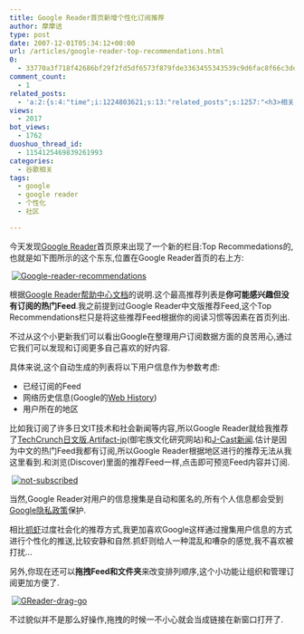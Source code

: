 ```yaml
---
title: Google Reader首页新增个性化订阅推荐
author: 摩摩诘
type: post
date: 2007-12-01T05:34:12+00:00
url: /articles/google-reader-top-recommendations.html
0:
  - 33770a3f718f42686bf29f2fd5df6573f879fde3363455343539c9d6fac8f66c3ddb0ee7c0f92f117c4ca9f594f456cf
comment_count:
  - 1
related_posts:
  - 'a:2:{s:4:"time";i:1224803621;s:13:"related_posts";s:1257:"<h3>相关日志</h3><ul class="related_post"><li><a href="http://www.digglife.cn/articles/popular-feeds-in-google-reader.html" title="Google Reader中文版里的推荐Feeds">Google Reader中文版里的推荐Feeds</a></li><li><a href="http://www.digglife.cn/articles/view-original-articles-inside-google-reader.html" title="在Google Reader内部查看Feed原文">在Google Reader内部查看Feed原文</a></li><li><a href="http://www.digglife.cn/articles/customize-gmail-signature.html" title="Gmail技巧:让你的签名绚起来">Gmail技巧:让你的签名绚起来</a></li><li><a href="http://www.digglife.cn/articles/top-10-google-reader-tricks.html" title="十大Google Reader使用技巧">十大Google Reader使用技巧</a></li><li><a href="http://www.digglife.cn/articles/%e4%b8%aa%e6%80%a7%e5%8c%96google-reader%e7%9a%ae%e8%82%a4.html" title="个性化Google Reader皮肤">个性化Google Reader皮肤</a></li><li><a href="http://www.digglife.cn/articles/google-reader-tricks.html" title="Google Reader你可能不知道的一些技巧">Google Reader你可能不知道的一些技巧</a></li><li><a href="http://www.digglife.cn/articles/adsense-for-feed-review.html" title="Google AdSense的Feed广告">Google AdSense的Feed广告</a></li></ul>";}'
views:
  - 2017
bot_views:
  - 1762
duoshuo_thread_id:
  - 1154125469839261993
categories:
  - 谷歌相关
tags:
  - google
  - google reader
  - 个性化
  - 社区

---
```

[][1]今天发现<a target="_blank" href="http://www.google.com/reader/" title="Google Reader">Google Reader</a>首页原来出现了一个新的栏目:Top Recommedations的,也就是如下图所示的这个东东,位置在Google Reader首页的右上方:

<a target="_blank" href="$GReadertoprecommedations2.png"></a> [![Google-reader-recommendations][2]][1][][1]

<!--more-->

根据<a target="_blank" href="http://www.google.com/support/reader/bin/answer.py?answer=80468&query=top+recommendations&topic=&type=" title="Google Reader帮助中心文档">Google Reader帮助中心文档</a>的说明.这个最高推荐列表是**你可能感兴趣但没有订阅的热门Feed**.我之前提到过Google Reader中文版推荐Feed,这个Top Recommendations栏只是将这些推荐Feed根据你的阅读习惯等因素在首页列出.

不过从这个小更新我们可以看出Google在整理用户订阅数据方面的良苦用心,通过它我们可以发现和订阅更多自己喜欢的好内容.

具体来说,这个自动生成的列表将以下用户信息作为参数考虑:

  * 已经订阅的Feed
  * 网络历史信息(Google的<a target="_blank" href="http://www.google.com/history/?hl=en" title="Google Web History">Web History</a>)
  * 用户所在的地区

比如我订阅了许多日文IT技术和社会新闻等内容,所以Google Reader就给我推荐了<a target="_blank" href="http://jp.techcrunch.com/" title="TechCrunch日文版">TechCrunch日文版</a>,<a target="_blank" href="http://artifact-jp.com/" title="Artifact-jp">Artifact-jp</a>(御宅族文化研究网站)和<a target="_blank" href="http://www.j-cast.com/" title="J-Cast新闻">J-Cast新闻</a>.估计是因为中文的热门Feed我都有订阅,所以Google Reader根据地区进行的推荐无法从我这里看到.和浏览(Discover)里面的推荐Feed一样,点击即可预览Feed内容并订阅.

<a target="_blank" href="$notsubscribed2.png"></a> [![not-subscribed][3]][4]

当然,Google Reader对用户的信息搜集是自动和匿名的,所有个人信息都会受到<a target="_blank" href="http://www.google.com/privacy.html" title="Google隐私政策">Google隐私政策</a>保护.

相比<a target="_blank" href="http://www.zhuaxia.com/" title="抓虾">抓虾</a>过度社会化的推荐方式,我更加喜欢Google这样通过搜集用户信息的方式进行个性化的推送,比较安静和自然.抓虾则给人一种混乱和嘈杂的感觉,我不喜欢被打扰&#8230;

另外,你现在还可以**拖拽Feed和文件夹**来改变排列顺序,这个小功能让组织和管理订阅更加方便了.

<a target="_blank" href="$GReaderdraggo2.png"></a> [![GReader-drag-go][5]][6]

不过貌似并不是那么好操作,拖拽的时候一不小心就会当成链接在新窗口打开了.

 [1]: https://www.digglife.net/wp-content/uploads/3/379/2007/12/greader-top-recommedations.png "Google-reader-recommendations"
 [2]: http://digglife.qiniudn.com/wp-content/uploads/3/379/2007/12/greader-top-recommedations.png
 [3]: http://digglife.qiniudn.com/wp-content/uploads/3/379/2007/12/not-subscribed.thumbnail.png
 [4]: https://www.digglife.net/wp-content/uploads/3/379/2007/12/not-subscribed.png "not-subscribed"
 [5]: http://digglife.qiniudn.com/wp-content/uploads/3/379/2007/12/greader-drag-go.png
 [6]: https://www.digglife.net/wp-content/uploads/3/379/2007/12/greader-drag-go.png "GReader-drag-go"
